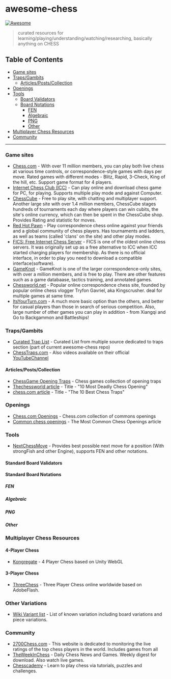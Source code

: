 # awesome-chess

[![Awesome](https://awesome.re/badge.svg)](https://awesome.re)

> curated resources for learning/playing/understanding/watching/researching, basically anything on CHESS

## Table of Contents

<!-- toc -->

-   [Game sites](#game-sites)
-   [Traps/Gambits](#trapsgambits)
    -   [Articles/Posts/Collection](#articlespostscollection)
-   [Openings](#openings)
-   [Tools](#tools)
    -   [Board Validators](#board-validators)
    -   [Board Notations](#board-notations)
        -   [FEN](#fen)
        -   [Algebraic](#algebraic)
        -   [PNG](#png)
        -   [Other](#other)
-   [Multiplayer Chess Resources](#multiplayer-chess-resources)
-   [Community](#community)

<!-- tocstop -->

---

### Game sites

-   [Chess.com](https://www.chess.com) - With over 11 million members, you can play both live chess at various time controls, or correspondence-style games with days per move. Rated games with different modes - Blitz, Rapid, 3-Check, King of the hill, etc. Support game format for 4 players.
-   [Internet Chess Club (ICC)](https://www.chessclub.com/) - Can play online and download chess game for PC, for playing. Supports multiple play mode and against Computer.
-   [ChessCube](http://www.chesscube.com) - Free to play site, with chatting and multiplayer support. Another large site with over 1.4 million members, ChessCube stages hundreds of tournaments each day where players can win cubits, the site's online currency, which can then be spent in the ChessCube shop. Provides Rating and statistic for moves.
-   [Red Hot Pawn](https://www.redhotpawn.com/) - Play correspondence chess online against your friends and a global community of chess players. Has tournaments and ladders, as well as teams (called 'clans' on the site) and other play modes.
-   [FICS: Free Internet Chess Server](https://www.freechess.org/) - FICS is one of the oldest online chess servers. It was originally set up as a free alternative to ICC when ICC started charging players for membership. As there is no official interface, in order to play you need to download a compatible interface(software).
-   [GameKnot](https://gameknot.com/) - GameKnot is one of the larger correspondence-only sites, with over a million members, and is free to play. There are other features such as a game databaase, tactics training, and annotated games.
-   [Chessworld.net](https://www.chessworld.net) - Popular online correspondence chess site, founded by popular online chess vlogger Tryfon Gavriel, aka Kingscrusher. deal for multiple games at same time.
-   [ItsYourTurn.com](http://www.itsyourturn.com/) - A much more basic option than the others, and better for casual players than those in search of serious competition. Also, large number of other games you can play in addition - from Xiangqi and Go to Backgammon and Battleships!

### Traps/Gambits

-   [Curated Trap List](chess-traps.md) - Curated List from multiple source dedicated to traps section (part of current awesome-chess repo)
-   [ChessTraps.com](http://www.chesstraps.net/) - Also videos available on their official [YouTubeChannel](https://www.youtube.com/channel/UCFh6FCMsTdnfEA_N7rdIBnw/videos)

#### Articles/Posts/Collection

-   [ChessGame Opening Traps](http://www.chessgames.com/perl/chesscollection?cid=1036715) - Chess games collection of opening traps
-   [Thechessworld article](https://thechessworld.com/articles/openings/openings-traps/) - Title - "10 Most Deadly Chess Opening"
-   [chess.com article](https://www.chess.com/article/view/the-10-best-chess-traps) - Title - "The 10 Best Chess Traps"

### Openings

-   [Chess.com Openings](https://www.chess.com/openings) - Chess.com collection of commons openings
-   [Common chess openings](Thttps://www.thesprucecrafts.com/most-common-chess-openings-611517) - The Most Common Chess Openings article

### Tools

-   [NextChessMove](https://nextchessmove.com/) - Provides best possible next move for a position (With strongFish and other Engine), supports FEN and other notations.

#### Standard Board Validators

#### Standard Board Notations

##### FEN

##### Algebraic

##### PNG

##### Other

### Multiplayer Chess Resources

#### 4-Player Chess

-   [Kongregate](https://www.kongregate.com/games/alpha1390/4-player-chess) - 4 Player Chess based on Unity WebGL

#### 3-Player Chess

-   [ThreeChess](https://www.threechess.com) - Three Player Chess online worldwide based on AdobeFlash.

### Other Variations

-   [Wiki Variant list](https://en.wikipedia.org/wiki/List_of_chess_variants) - List of known variation including board variations and piece variations.

### Community

-   [2700Chess.com](https://2700chess.com/) - This website is dedicated to monitoring the live ratings of the top chess players in the world. Includes games from all
-   [TheWeekInChess](http://theweekinchess.com/) - Daily Chess News and Games. Weekly digest for download. Also watch live games.
-   [Chesscademy](https://www.chesscademy.com/) - Learn to play chess via tutorials, puzzles and challenges.
